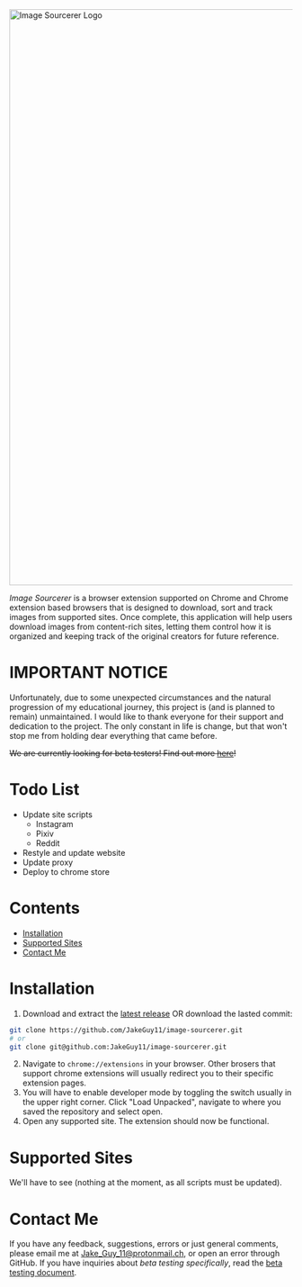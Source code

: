 <img src="res/icons/logo-large.png" alt="Image Sourcerer Logo" width=1024>

*Image Sourcerer* is a browser extension supported on Chrome and Chrome extension based browsers that is designed to download, sort and track images from supported sites. Once complete, this application will help users download images from content-rich sites, letting them control how it is organized and keeping track of the original creators for future reference.

# IMPORTANT NOTICE

Unfortunately, due to some unexpected circumstances and the natural progression of my educational journey, this project is (and is planned to remain) unmaintained. I would like to thank everyone for their support and dedication to the project. The only constant in life is change, but that won't stop me from holding dear everything that came before.

~~We are currently looking for beta testers! Find out more [here](https://github.com/JakeGuy11/image-sourcerer/blob/main/beta-testing.md)!~~

# Todo List
- Update site scripts
  - Instagram
  - Pixiv
  - Reddit
- Restyle and update website
- Update proxy
- Deploy to chrome store

# Contents
- [Installation](#Installation)
- [Supported Sites](#Supported-Sites)
- [Contact Me](#Contact-Me)

# Installation
1. Download and extract the [latest release](https://github.com/JakeGuy11/image-sourcerer/releases) OR download the lasted commit:
```bash
git clone https://github.com/JakeGuy11/image-sourcerer.git
# or
git clone git@github.com:JakeGuy11/image-sourcerer.git
```
2. Navigate to `chrome://extensions` in your browser. Other brosers that support chrome extensions will usually redirect you to their specific extension pages.
3. You will have to enable developer mode by toggling the switch usually in the upper right corner. Click "Load Unpacked", navigate to where you saved the repository and select open.
5. Open any supported site. The extension should now be functional.
# Supported Sites
We'll have to see (nothing at the moment, as all scripts must be updated).

# Contact Me
If you have any feedback, suggestions, errors or just general comments, please email me at Jake_Guy_11@protonmail.ch, or open an error through GitHub. If you have inquiries about *beta testing specifically*, read the [beta testing document](https://github.com/JakeGuy11/image-sourcerer/blob/main/beta-testing.md).
